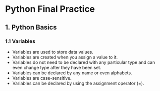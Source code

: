 # Python Final Practice

## 1. Python Basics

### 1.1 Variables

- Variables are used to store data values.
- Variables are created when you assign a value to it.
- Variables do not need to be declared with any particular type and can even change type after they have been set.
- Variables can be declared by any name or even alphabets.
- Variables are case-sensitive.
- Variables can be declared by using the assignment operator (=).